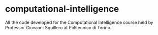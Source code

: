 # computational-intelligence
All the code developed for the Computational Intelligence course held by Professor Giovanni Squillero at Politecnico di Torino.
